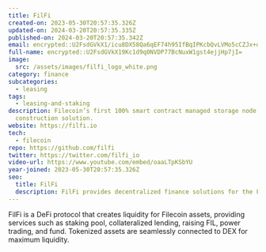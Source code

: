 ```yaml
---
title: FilFi
created-on: 2023-05-30T20:57:35.326Z
updated-on: 2024-03-20T20:57:35.335Z
published-on: 2024-03-20T20:57:35.342Z
email: encrypted::U2FsdGVkX1/icu8DX58Qa6qEF74h95IfBqIPKcbQvLVMo5cCZJx+qrCm5FCrkf2C
full-name: encrypted::U2FsdGVkX19Kc1d9q0NVDP77BcNuxW1gst4ejjHp7jI=
image:
  src: /assets/images/filfi_logo_white.png
category: finance
subcategories:
  - leasing
tags:
  - leasing-and-staking
description: Filecoin’s first 100% smart contract managed storage node joint
  construction solution.
website: https://filfi.io
tech:
  - filecoin
repo: https://github.com/filfi
twitter: https://twitter.com/filfi_io
video-url: https://www.youtube.com/embed/oaaLTpKSbYU
year-joined: 2023-05-30T20:57:35.326Z
seo:
  title: FilFi
  description: FilFi provides decentralized finance solutions for the Filecoin network.
---
```


FilFi is a DeFi protocol that creates liquidity for Filecoin assets, providing services such as staking pool, collateralized lending, raising FIL, power trading, and fund. Tokenized assets are seamlessly connected to DEX for maximum liquidity.
